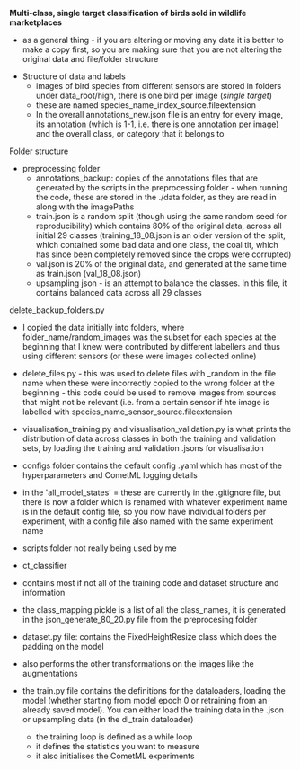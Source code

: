 **Multi-class, single target classification of birds sold in wildlife marketplaces**
- as a general thing - if you are altering or moving any data it is better to make a copy first, so you are making sure that you are not altering the original data and file/folder structure

* Structure of data and labels
  * images of bird species from different sensors are stored in folders under data_root/high, there is one bird per image (*single target*)
  * these are named species_name_index_source.fileextension
  * In the overall annotations_new.json file is an entry for every image, its annotation (which is 1-1, i.e. there is one annotation per image) and the overall class, or category that it belongs to

Folder structure
* preprocessing folder
   * annotations_backup: copies of the annotations files that are generated by the scripts in the preprocessing folder - when running the code, these are stored in the ./data folder, as they are read in along with the imagePaths
    * train.json is a random split (though using the same random seed for reproducibility) which contains 80% of the original data, across all initial 29 classes (training_18_08.json is an older version of the split, which contained some bad data and one class, the coal tit, which has since been completely removed since the crops were corrupted)
    * val.json is 20% of the original data, and generated at the same time as train.json (val_18_08.json)
    * upsampling json - is an attempt to balance the classes. In this file, it contains balanced data across all 29 classes

delete_backup_folders.py
- I copied the data initially into folders, where folder_name/random_images was the subset for each species at the beginning that I knew were contributed by different labellers and thus using different sensors (or these were images collected online)
- delete_files.py - this was used to delete files with _random in the file name when these were incorrectly copied to the wrong folder at the beginning - this code could be used to remove images from sources that might not be relevant (i.e. from a certain sensor if hte image is labelled with species_name_sensor_source.fileextension

- visualisation_training.py and visualisation_validation.py is what prints the distribution of data across classes in both the training and validation sets, by loading the training and validation .jsons for visualisation
- configs folder contains the default config .yaml which has most of the hyperparameters and CometML logging details
- in the 'all_model_states' = these are currently in the .gitignore file, but there is now a folder which is renamed with whatever experiment name is in the default config file, so you now have individual folders per experiment, with a config file also named with the same experiment name

- scripts folder not really being used by me

- ct_classifier
- contains most if not all of the training code and dataset structure and information
-   the class_mapping.pickle is a list of all the class_names, it is generated in the json_generate_80_20.py file from the preprocesing folder
-   dataset.py file: contains the FixedHeightResize class which does the padding on the model
-   also performs the other transformations on the images like the augmentations
-   the train.py file contains the definitions for the dataloaders, loading the model (whether starting from model epoch 0 or retraining from an already saved model). You can either load the training data in the .json or upsampling data (in the dl_train dataloader)
    - the training loop is defined as a while loop
    - it defines the statistics you want to measure
    - it also initialises the CometML experiments
 
